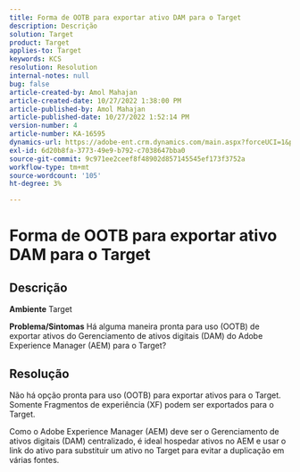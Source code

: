```yaml
---
title: Forma de OOTB para exportar ativo DAM para o Target
description: Descrição
solution: Target
product: Target
applies-to: Target
keywords: KCS
resolution: Resolution
internal-notes: null
bug: false
article-created-by: Amol Mahajan
article-created-date: 10/27/2022 1:38:00 PM
article-published-by: Amol Mahajan
article-published-date: 10/27/2022 1:52:14 PM
version-number: 4
article-number: KA-16595
dynamics-url: https://adobe-ent.crm.dynamics.com/main.aspx?forceUCI=1&pagetype=entityrecord&etn=knowledgearticle&id=86fb7590-fc55-ed11-bba2-6045bd006793
exl-id: 6d20b8fa-3773-49e9-b792-c7038647bba0
source-git-commit: 9c971ee2ceef8f48902d857145545ef173f3752a
workflow-type: tm+mt
source-wordcount: '105'
ht-degree: 3%

---
```


# Forma de OOTB para exportar ativo DAM para o Target

## Descrição

<b>Ambiente</b>
Target


<b>Problema/Sintomas</b>
Há alguma maneira pronta para uso (OOTB) de exportar ativos do Gerenciamento de ativos digitais (DAM) do Adobe Experience Manager (AEM) para o Target?


## Resolução


Não há opção pronta para uso (OOTB) para exportar ativos para o Target. Somente Fragmentos de experiência (XF) podem ser exportados para o Target.

Como o Adobe Experience Manager (AEM) deve ser o Gerenciamento de ativos digitais (DAM) centralizado, é ideal hospedar ativos no AEM e usar o link do ativo para substituir um ativo no Target para evitar a duplicação em várias fontes.
